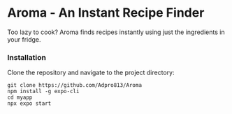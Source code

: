 # Aroma - An Instant Recipe Finder

Too lazy to cook? Aroma finds recipes instantly using just the ingredients in your fridge. 

### Installation
  Clone the repository and navigate to the project directory:

   ```
   git clone https://github.com/Adpro813/Aroma
   npm install -g expo-cli 
   cd myapp
   npx expo start
   ```

